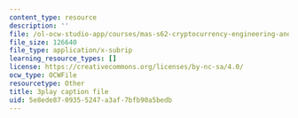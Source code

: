 ```yaml
---
content_type: resource
description: ''
file: /ol-ocw-studio-app/courses/mas-s62-cryptocurrency-engineering-and-design-spring-2018/5e8ede8709355247a3af7bfb90a5bedb_P6AX8KdXAts.vtt
file_size: 126640
file_type: application/x-subrip
learning_resource_types: []
license: https://creativecommons.org/licenses/by-nc-sa/4.0/
ocw_type: OCWFile
resourcetype: Other
title: 3play caption file
uid: 5e8ede87-0935-5247-a3af-7bfb90a5bedb
---
```

